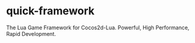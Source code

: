 quick-framework
===============

The Lua Game Framework for Cocos2d-Lua. Powerful, High Performance, Rapid Development.
